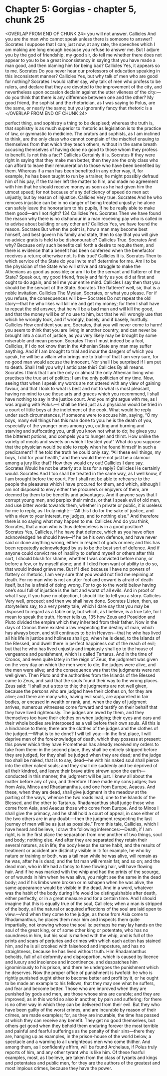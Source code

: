 # Chapter 5: Gorgias - chapter 5, chunk 25

<OVERLAP FROM END OF CHUNK 24>
you will not answer. Callicles And you are the man who cannot speak unless there is someone to answer? Socrates I suppose that I can; just now, at any rate, the speeches which I am making are long enough because you refuse to answer me. But I adjure you by the god of friendship, my good sir, do tell me whether there does not appear to you to be a great inconsistency in saying that you have made a man good, and then blaming him for being bad? Callicles Yes, it appears so to me. Socrates Do you never hear our professors of education speaking in this inconsistent manner? Callicles Yes, but why talk of men who are good for nothing? Socrates I would rather say, why talk of men who profess to be rulers, and declare that they are devoted to the improvement of the city, and nevertheless upon occasion declaim against the utter vileness of the city:⁠—do you think that there is any difference between one and the other? My good friend, the sophist and the rhetorician, as I was saying to Polus, are the same, or nearly the same; but you ignorantly fancy that rhetoric is a
</OVERLAP FROM END OF CHUNK 24>

perfect thing, and sophistry a thing to be despised; whereas the truth is, that sophistry is as much superior to rhetoric as legislation is to the practice of law, or gymnastic to medicine. The orators and sophists, as I am inclined to think, are the only class who cannot complain of the mischief ensuing to themselves from that which they teach others, without in the same breath accusing themselves of having done no good to those whom they profess to benefit. Is not this a fact? Callicles Certainly it is. Socrates If they were right in saying that they make men better, then they are the only class who can afford to leave their remuneration to those who have been benefited by them. Whereas if a man has been benefited in any other way, if, for example, he has been taught to run by a trainer, he might possibly defraud him of his pay, if the trainer left the matter to him, and made no agreement with him that he should receive money as soon as he had given him the utmost speed; for not because of any deficiency of speed do men act unjustly, but by reason of injustice. Callicles Very true. Socrates And he who removes injustice can be in no danger of being treated unjustly: he alone can safely leave the honorarium to his pupils, if he be really able to make them good⁠—am I not right? 134 Callicles Yes. Socrates Then we have found the reason why there is no dishonour in a man receiving pay who is called in to advise about building or any other art? Callicles Yes, we have found the reason. Socrates But when the point is, how a man may become best himself, and best govern his family and state, then to say that you will give no advice gratis is held to be dishonourable? Callicles True. Socrates And why? Because only such benefits call forth a desire to requite them, and there is evidence that a benefit has been conferred when the benefactor receives a return; otherwise not. Is this true? Callicles It is. Socrates Then to which service of the State do you invite me? determine for me. Am I to be the physician of the State who will strive and struggle to make the Athenians as good as possible; or am I to be the servant and flatterer of the State? Speak out, my good friend, freely and fairly as you did at first and ought to do again, and tell me your entire mind. Callicles I say then that you should be the servant of the State. Socrates The flatterer? well, sir, that is a noble invitation. Callicles The Mysian, Socrates, or what you please. For if you refuse, the consequences will be⁠— Socrates Do not repeat the old story⁠—that he who likes will kill me and get my money; for then I shall have to repeat the old answer, that he will be a bad man and will kill the good, and that the money will be of no use to him, but that he will wrongly use that which he wrongly took, and if wrongly, basely, and if basely, hurtfully. Callicles How confident you are, Socrates, that you will never come to harm! you seem to think that you are living in another country, and can never be brought into a court of justice, as you very likely may be brought by some miserable and mean person. Socrates Then I must indeed be a fool, Callicles, if I do not know that in the Athenian State any man may suffer anything. And if I am brought to trial and incur the dangers of which you speak, he will be a villain who brings me to trial⁠—of that I am very sure, for no good man would accuse the innocent. Nor shall I be surprised if I am put to death. Shall I tell you why I anticipate this? Callicles By all means. Socrates I think that I am the only or almost the only Athenian living who practises the true art of politics; I am the only politician of my time. Now, seeing that when I speak my words are not uttered with any view of gaining favour, and that I look to what is best and not to what is most pleasant, having no mind to use those arts and graces which you recommend, I shall have nothing to say in the justice court. And you might argue with me, as I was arguing with Polus:⁠—I shall be tried just as a physician would be tried in a court of little boys at the indictment of the cook. What would he reply under such circumstances, if someone were to accuse him, saying, “O my boys, many evil things has this man done to you: he is the death of you, especially of the younger ones among you, cutting and burning and starving and suffocating you, until you know not what to do; he gives you the bitterest potions, and compels you to hunger and thirst. How unlike the variety of meats and sweets on which I feasted you!” What do you suppose that the physician would be able to reply when he found himself in such a predicament? If he told the truth he could only say, “All these evil things, my boys, I did for your health,” and then would there not just be a clamour among a jury like that? How they would cry out! Callicles I dare say. Socrates Would he not be utterly at a loss for a reply? Callicles He certainly would. Socrates And I too shall be treated in the same way, as I well know, if I am brought before the court. For I shall not be able to rehearse to the people the pleasures which I have procured for them, and which, although I am not disposed to envy either the procurers or enjoyers of them, are deemed by them to be benefits and advantages. And if anyone says that I corrupt young men, and perplex their minds, or that I speak evil of old men, and use bitter words towards them, whether in private or public, it is useless for me to reply, as I truly might:⁠—“All this I do for the sake of justice, and with a view to your interest, my judges, and to nothing else.” And therefore there is no saying what may happen to me. Callicles And do you think, Socrates, that a man who is thus defenceless is in a good position? Socrates Yes, Callicles, if he have that defence, which as you have often acknowledged he should have⁠—if he be his own defence, and have never said or done anything wrong, either in respect of gods or men; and this has been repeatedly acknowledged by us to be the best sort of defence. And if anyone could convict me of inability to defend myself or others after this sort, I should blush for shame, whether I was convicted before many, or before a few, or by myself alone; and if I died from want of ability to do so, that would indeed grieve me. But if I died because I have no powers of flattery or rhetoric, I am very sure that you would not find me repining at death. For no man who is not an utter fool and coward is afraid of death itself, but he is afraid of doing wrong. For to go to the world below having one’s soul full of injustice is the last and worst of all evils. And in proof of what I say, if you have no objection, I should like to tell you a story. Callicles Very well, proceed; and then we shall have done. Socrates Listen, then, as storytellers say, to a very pretty tale, which I dare say that you may be disposed to regard as a fable only, but which, as I believe, is a true tale, for I mean to speak the truth. Homer tells us, 135 how Zeus and Poseidon and Pluto divided the empire which they inherited from their father. Now in the days of Cronos there existed a law respecting the destiny of man, which has always been, and still continues to be in Heaven⁠—that he who has lived all his life in justice and holiness shall go, when he is dead, to the Islands of the Blessed, and dwell there in perfect happiness out of the reach of evil; but that he who has lived unjustly and impiously shall go to the house of vengeance and punishment, which is called Tartarus. And in the time of Cronos, and even quite lately in the reign of Zeus, the judgment was given on the very day on which the men were to die; the judges were alive, and the men were alive; and the consequence was that the judgments were not well given. Then Pluto and the authorities from the Islands of the Blessed came to Zeus, and said that the souls found their way to the wrong places. Zeus said: “I shall put a stop to this; the judgments are not well given, because the persons who are judged have their clothes on, for they are alive; and there are many who, having evil souls, are apparelled in fair bodies, or encased in wealth or rank, and, when the day of judgment arrives, numerous witnesses come forward and testify on their behalf that they have lived righteously. The judges are awed by them, and they themselves too have their clothes on when judging; their eyes and ears and their whole bodies are interposed as a veil before their own souls. All this is a hindrance to them; there are the clothes of the judges and the clothes of the judged.⁠—What is to be done? I will tell you:⁠—In the first place, I will deprive men of the foreknowledge of death, which they possess at present: this power which they have Prometheus has already received my orders to take from them: in the second place, they shall be entirely stripped before they are judged, for they shall be judged when they are dead; and the judge too shall be naked, that is to say, dead⁠—he with his naked soul shall pierce into the other naked souls; and they shall die suddenly and be deprived of all their kindred, and leave their brave attire strewn upon the earth⁠—conducted in this manner, the judgment will be just. I knew all about the matter before any of you, and therefore I have made my sons judges; two from Asia, Minos and Rhadamanthus, and one from Europe, Aeacus. And these, when they are dead, shall give judgment in the meadow at the parting of the ways, whence the two roads lead, one to the Islands of the Blessed, and the other to Tartarus. Rhadamanthus shall judge those who come from Asia, and Aeacus those who come from Europe. And to Minos I shall give the primacy, and he shall hold a court of appeal, in case either of the two others are in any doubt:⁠—then the judgment respecting the last journey of men will be as just as possible.” From this tale, Callicles, which I have heard and believe, I draw the following inferences:⁠—Death, if I am right, is in the first place the separation from one another of two things, soul and body; nothing else. And after they are separated they retain their several natures, as in life; the body keeps the same habit, and the results of treatment or accident are distinctly visible in it: for example, he who by nature or training or both, was a tall man while he was alive, will remain as he was, after he is dead; and the fat man will remain fat; and so on; and the dead man, who in life had a fancy to have flowing hair, will have flowing hair. And if he was marked with the whip and had the prints of the scourge, or of wounds in him when he was alive, you might see the same in the dead body; and if his limbs were broken or misshapen when he was alive, the same appearance would be visible in the dead. And in a word, whatever was the habit of the body during life would be distinguishable after death, either perfectly, or in a great measure and for a certain time. And I should imagine that this is equally true of the soul, Callicles; when a man is stripped of the body, all the natural or acquired affections of the soul are laid open to view.⁠—And when they come to the judge, as those from Asia come to Rhadamanthus, he places them near him and inspects them quite impartially, not knowing whose the soul is: perhaps he may lay hands on the soul of the great king, or of some other king or potentate, who has no soundness in him, but his soul is marked with the whip, and is full of the prints and scars of perjuries and crimes with which each action has stained him, and he is all crooked with falsehood and imposture, and has no straightness, because he has lived without truth. Him Rhadamanthus beholds, full of all deformity and disproportion, which is caused by licence and luxury and insolence and incontinence, and despatches him ignominiously to his prison, and there he undergoes the punishment which he deserves. Now the proper office of punishment is twofold: he who is rightly punished ought either to become better and profit by it, or he ought to be made an example to his fellows, that they may see what he suffers, and fear and become better. Those who are improved when they are punished by gods and men, are those whose sins are curable; and they are improved, as in this world so also in another, by pain and suffering; for there is no other way in which they can be delivered from their evil. But they who have been guilty of the worst crimes, and are incurable by reason of their crimes, are made examples; for, as they are incurable, the time has passed at which they can receive any benefit. They get no good themselves, but others get good when they behold them enduring forever the most terrible and painful and fearful sufferings as the penalty of their sins⁠—there they are, hanging up as examples, in the prison-house of the world below, a spectacle and a warning to all unrighteous men who come thither. And among them, as I confidently affirm, will be found Archelaus, if Polus truly reports of him, and any other tyrant who is like him. Of these fearful examples, most, as I believe, are taken from the class of tyrants and kings and potentates and public men, for they are the authors of the greatest and most impious crimes, because they have the power.
